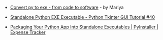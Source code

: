 
- [Convert py to exe - from code to software](https://youtu.be/Y0HN9tdLuJo) - by Mariya

- [Standalone Python EXE Executable - Python Tkinter GUI Tutorial #40](https://youtu.be/QWqxRchawZY)

- [Packaging Your Python App Into Standalone Executables | PyInstaller | Expense Tracker](https://youtu.be/s-lKHA9o_pY)
